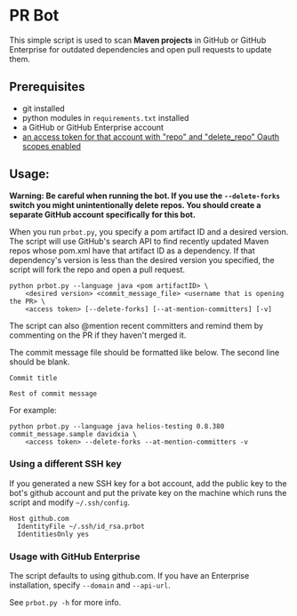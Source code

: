# PR Bot

This simple script is used to scan **Maven projects** in GitHub or GitHub Enterprise for outdated
dependencies and open pull requests to update them.


## Prerequisites

* git installed
* python modules in `requirements.txt` installed
* a GitHub or GitHub Enterprise account
* [an access token for that account with "repo" and "delete_repo" Oauth scopes enabled][1]


## Usage:

**Warning: Be careful when running the bot. If you use the `--delete-forks` switch you might unintentionally delete
repos. You should create a separate GitHub account specifically for this bot.**

When you run `prbot.py`, you specify a pom artifact ID and a desired version. The script will
use GitHub's search API to find recently updated Maven repos whose pom.xml have that artifact ID
as a dependency. If that dependency's version is less than the desired version you specified,
the script will fork the repo and open a pull request.

```
python prbot.py --language java <pom artifactID> \
    <desired version> <commit_message_file> <username that is opening the PR> \
    <access token> [--delete-forks] [--at-mention-committers] [-v]
```

The script can also @mention recent committers and remind them by commenting on the PR
if they haven't merged it.

The commit message file should be formatted like below. The second line should be blank.

```
Commit title

Rest of commit message
```

For example:

```
python prbot.py --language java helios-testing 0.8.380 commit_message.sample davidxia \
    <access token> --delete-forks --at-mention-committers -v
```

### Using a different SSH key

If you generated a new SSH key for a bot account, add the public key to the bot's github account
and put the private key on the machine which runs the script and modify `~/.ssh/config`.

```
Host github.com
  IdentityFile ~/.ssh/id_rsa.prbot
  IdentitiesOnly yes
```

### Usage with GitHub Enterprise

The script defaults to using github.com. If you have an Enterprise installation, specify
`--domain` and `--api-url`.

See `prbot.py -h` for more info.

  [1]: https://help.github.com/articles/creating-an-access-token-for-command-line-use/
